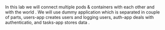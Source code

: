 In this lab we will connect multiple pods & containers with each other and with the world . We will use dummy application which is separated in couple of parts,
users-app creates users and logging users, auth-app deals with authenticatio, and tasks-app stores data .
